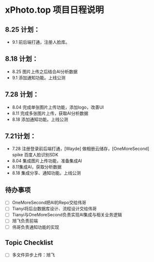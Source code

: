# xPhoto.top 项目日程说明

## 8.25 计划：
* 9.1 前后端打通，注册人脸库。

## 8.18 计划：
* 8.25 图片上传之后结合AI分析数据
* 9.1 添加通知功能。上线公测

## 7.28 计划：
* 8.04 完成单张图片上传功能，添加logo，改善UI
* 8.11 完成多张图片上传，获取AI分析数据
* 8.18 添加通知功能。上线公测

## 7.21计划：
* 7.28 注册登录前后端打通，[Wayde] 做相册云储存，[OneMoreSecond] spike 百度人脸识别SDK
* 8.04 集成图片上传功能，准备集成AI
* 8.11集成AI，获取分析数据
* 8.18 集成分享、通知功能。上线公测

## 待办事项

- [ ] OneMoreSecond把AI的Repo交给伟哥
- [ ] Tianyi将后台数据库设计、流程设计交给伟哥
- [ ] Tianyi与OneMoreSecond负责实现AI集成与相关业务逻辑
- [ ] 旭飞负责前端
- [ ] 伟哥负责通知功能的实现

## Topic Checklist

- [ ] 多文件异步上传：旭飞
